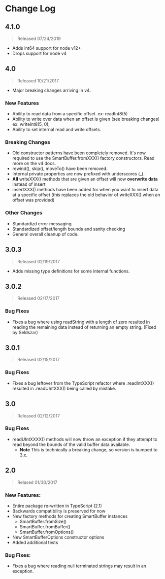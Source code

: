 # Change Log
## 4.1.0
> Released 07/24/2019
* Adds int64 support for node v12+
* Drops support for node v4

## 4.0
> Released 10/21/2017
* Major breaking changes arriving in v4.

### New Features
* Ability to read data from a specific offset. ex: readInt8(5)
* Ability to write over data when an offset is given (see breaking changes) ex:  writeInt8(5, 0);
* Ability to set internal read and write offsets.



### Breaking Changes

* Old constructor patterns have been completely removed. It's now required to use the SmartBuffer.fromXXX() factory constructors. Read more on the v4 docs.
* rewind(), skip(), moveTo() have been removed.
* Internal private properties are now prefixed with underscores (_).
* **All** writeXXX() methods that are given an offset will now **overwrite data** instead of insert
* insertXXX() methods have been added for when you want to insert data at a specific offset (this replaces the old behavior of writeXXX() when an offset was provided)


### Other Changes
* Standardizd error messaging
* Standardized offset/length bounds and sanity checking
* General overall cleanup of code.

## 3.0.3
> Released 02/19/2017
* Adds missing type definitions for some internal functions.

## 3.0.2
> Released 02/17/2017

### Bug Fixes
* Fixes a bug where using readString with a length of zero resulted in reading the remaining data instead of returning an empty string. (Fixed by Seldszar)

## 3.0.1
> Released 02/15/2017

### Bug Fixes
* Fixes a bug leftover from the TypeScript refactor where .readIntXXX() resulted in .readUIntXXX() being called by mistake.

## 3.0
> Released 02/12/2017

### Bug Fixes
* readUIntXXXX() methods will now throw an exception if they attempt to read beyond the bounds of the valid buffer data available.
    * **Note** This is technically a breaking change, so version is bumped to 3.x.

## 2.0
> Relased 01/30/2017

### New Features:

* Entire package re-written in TypeScript (2.1)
* Backwards compatibility is preserved for now
* New factory methods for creating SmartBuffer instances
    * SmartBuffer.fromSize()
    * SmartBuffer.fromBuffer()
    * SmartBuffer.fromOptions()
* New SmartBufferOptions constructor options
* Added additional tests

### Bug Fixes:
* Fixes a bug where reading null terminated strings may result in an exception.
